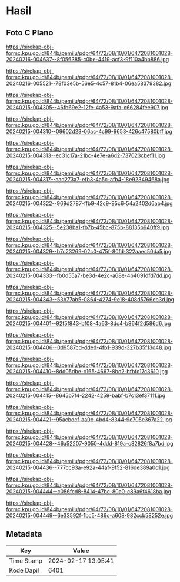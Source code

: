 # Hasil

## Foto C Plano

https://sirekap-obj-formc.kpu.go.id/844b/pemilu/pdpr/64/72/08/10/01/6472081001028-20240216-004637--8f056385-c0be-4419-acf3-9f110a4bb886.jpg

https://sirekap-obj-formc.kpu.go.id/844b/pemilu/pdpr/64/72/08/10/01/6472081001028-20240216-005521--78f03e5b-56e5-4c57-81b4-06ea58379382.jpg

https://sirekap-obj-formc.kpu.go.id/844b/pemilu/pdpr/64/72/08/10/01/6472081001028-20240215-004305--46fb69e2-12fe-4a53-9afa-c66284fee907.jpg

https://sirekap-obj-formc.kpu.go.id/844b/pemilu/pdpr/64/72/08/10/01/6472081001028-20240215-004310--09602d23-06ac-4c99-9653-426c47580bff.jpg

https://sirekap-obj-formc.kpu.go.id/844b/pemilu/pdpr/64/72/08/10/01/6472081001028-20240215-004313--ec31c17a-21bc-4e7e-a6d2-737023cbef11.jpg

https://sirekap-obj-formc.kpu.go.id/844b/pemilu/pdpr/64/72/08/10/01/6472081001028-20240215-004317--aad273a7-efb3-4a5c-afb4-18e92349468a.jpg

https://sirekap-obj-formc.kpu.go.id/844b/pemilu/pdpr/64/72/08/10/01/6472081001028-20240215-004322--969d2787-ffb9-42c9-95c6-54a2402d6ab4.jpg

https://sirekap-obj-formc.kpu.go.id/844b/pemilu/pdpr/64/72/08/10/01/6472081001028-20240215-004325--5e238ba1-fb7b-45bc-875b-88135b940ff9.jpg

https://sirekap-obj-formc.kpu.go.id/844b/pemilu/pdpr/64/72/08/10/01/6472081001028-20240215-004329--b7c23269-02c0-475f-80fd-322aaec50da5.jpg

https://sirekap-obj-formc.kpu.go.id/844b/pemilu/pdpr/64/72/08/10/01/6472081001028-20240215-004333--fb0d55a7-be3d-4e2c-a68e-4b4091dfd7dd.jpg

https://sirekap-obj-formc.kpu.go.id/844b/pemilu/pdpr/64/72/08/10/01/6472081001028-20240215-004343--53b77ab5-0864-4274-9e18-408d5766eb3d.jpg

https://sirekap-obj-formc.kpu.go.id/844b/pemilu/pdpr/64/72/08/10/01/6472081001028-20240215-004401--92f5f843-bf08-4a63-8dc4-b864f2d586d6.jpg

https://sirekap-obj-formc.kpu.go.id/844b/pemilu/pdpr/64/72/08/10/01/6472081001028-20240215-004406--0d9587cd-dded-4fb1-939d-327b35f13d48.jpg

https://sirekap-obj-formc.kpu.go.id/844b/pemilu/pdpr/64/72/08/10/01/6472081001028-20240215-004410--8dd05dbe-c165-4667-8bc2-bfbfc17c3610.jpg

https://sirekap-obj-formc.kpu.go.id/844b/pemilu/pdpr/64/72/08/10/01/6472081001028-20240215-004415--8645b7f4-2242-4259-babf-b7c13ef37111.jpg

https://sirekap-obj-formc.kpu.go.id/844b/pemilu/pdpr/64/72/08/10/01/6472081001028-20240215-004421--95acbdcf-aa0c-4bd4-8344-9c705e367a22.jpg

https://sirekap-obj-formc.kpu.go.id/844b/pemilu/pdpr/64/72/08/10/01/6472081001028-20240215-004428--46a52207-9050-4ddd-819a-c82826f8a7bd.jpg

https://sirekap-obj-formc.kpu.go.id/844b/pemilu/pdpr/64/72/08/10/01/6472081001028-20240215-004436--777cc93a-e92a-44af-9f52-816de389a0d1.jpg

https://sirekap-obj-formc.kpu.go.id/844b/pemilu/pdpr/64/72/08/10/01/6472081001028-20240215-004444--c086fcd8-8414-47bc-80a0-c89a6f4618ba.jpg

https://sirekap-obj-formc.kpu.go.id/844b/pemilu/pdpr/64/72/08/10/01/6472081001028-20240215-004449--6e33592f-1bc5-486c-a608-982ccb58252e.jpg


## Metadata

| Key        | Value               |
| ---------- | ------------------- |
| Time Stamp | 2024-02-17 13:05:41 |
| Kode Dapil | 6401                |



